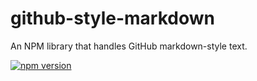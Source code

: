 # github-style-markdown
An NPM library that handles GitHub markdown-style text.

[![npm version](https://badge.fury.io/js/github-style-markdown.svg)](https://badge.fury.io/js/github-style-markdown)

